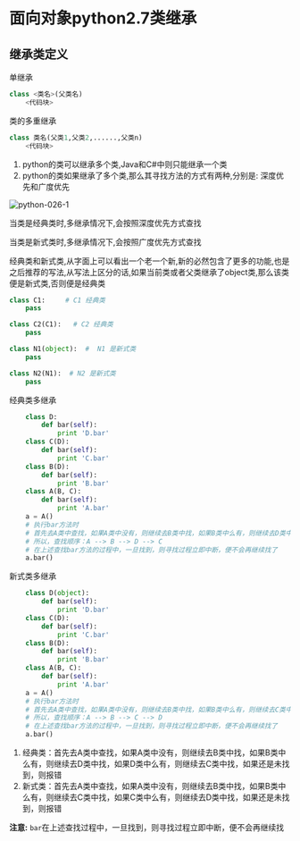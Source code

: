 # 面向对象python2.7类继承

## 继承类定义

单继承

```python
class <类名>(父类名)
    <代码块>
```

类的多重继承

```python
class 类名(父类1,父类2,......,父类n)
    <代码块>
```

1. python的类可以继承多个类,Java和C#中则只能继承一个类
2. python的类如果继承了多个类,那么其寻找方法的方式有两种,分别是: 深度优先和广度优先

![python-026-1](http://oi480zo5x.bkt.clouddn.com/python-026-1.jpg)

当类是经典类时,多继承情况下,会按照深度优先方式查找

当类是新式类时,多继承情况下,会按照广度优先方式查找

经典类和新式类,从字面上可以看出一个老一个新,新的必然包含了更多的功能,也是之后推荐的写法,从写法上区分的话,如果当前类或者父类继承了object类,那么该类便是新式类,否则便是经典类

```python
class C1:     # C1 经典类
    pass

class C2(C1):   # C2 经典类
    pass

class N1(object):  #  N1 是新式类
    pass

class N2(N1):  # N2 是新式类
    pass
```

经典类多继承

```python
    class D:
        def bar(self):
            print 'D.bar'
    class C(D):
        def bar(self):
            print 'C.bar'
    class B(D):
        def bar(self):
            print 'B.bar'
    class A(B, C):
        def bar(self):
            print 'A.bar'
    a = A()
    # 执行bar方法时
    # 首先去A类中查找，如果A类中没有，则继续去B类中找，如果B类中么有，则继续去D类中找，如果D类中么有，则继续去C类中找，如果还是未找到，则报错
    # 所以，查找顺序：A --> B --> D --> C
    # 在上述查找bar方法的过程中，一旦找到，则寻找过程立即中断，便不会再继续找了
    a.bar()
```

新式类多继承

```python
    class D(object):
        def bar(self):
            print 'D.bar'
    class C(D):
        def bar(self):
            print 'C.bar'
    class B(D):
        def bar(self):
            print 'B.bar'
    class A(B, C):
        def bar(self):
            print 'A.bar'
    a = A()
    # 执行bar方法时
    # 首先去A类中查找，如果A类中没有，则继续去B类中找，如果B类中么有，则继续去C类中找，如果C类中么有，则继续去D类中找，如果还是未找到，则报错
    # 所以，查找顺序：A --> B --> C --> D
    # 在上述查找bar方法的过程中，一旦找到，则寻找过程立即中断，便不会再继续找了
    a.bar()
```

1. 经典类：首先去A类中查找，如果A类中没有，则继续去B类中找，如果B类中么有，则继续去D类中找，如果D类中么有，则继续去C类中找，如果还是未找到，则报错
2. 新式类：首先去A类中查找，如果A类中没有，则继续去B类中找，如果B类中么有，则继续去C类中找，如果C类中么有，则继续去D类中找，如果还是未找到，则报错

**注意:** `bar`在上述查找过程中，一旦找到，则寻找过程立即中断，便不会再继续找